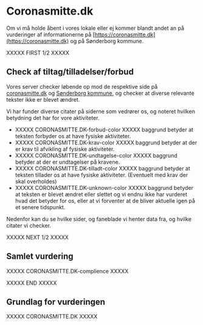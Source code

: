 # Coronasmitte.dk

Om vi må holde åbent i vores lokale eller ej kommer blandt andet an på vurderinger af informationerne på [https://coronasmitte.dk](https://coronasmitte.dk) og på Sønderborg kommune.

XXXXX FIRST 1/2 XXXXX

## Check af tiltag/tilladelser/forbud

Vores server checker løbende op mod de respektive side på [coronasmitte.dk](https://coronasmitte.dk) og [Sønderborg kommune](https://sonderborgkommune.dk/delvis-nedlukning), og checker at diverse relevante tekster ikke er blevet ændret.

Vi har funder diverse citater på siderne som vedrører os, og noteret hvilken betydning det har for vore aktiviteter.

 * XXXXX CORONASMITTE.DK-forbud-color XXXXX     baggrund betyder at teksten forbyder os at have fysiske aktiviteter.
 * XXXXX CORONASMITTE.DK-krav-color XXXXX       baggrund betyder at der er krav til afvikling af fysiske aktiviteter.
 * XXXXX CORONASMITTE.DK-undtagelse-color XXXXX baggrund betyder at der er undtagelser på kravene.
 * XXXXX CORONASMITTE.DK-tilladt-color XXXXX    baggrund betyder at teksten tillader os at have fysiske aktiviteter. (Eventuelt med krav der skal overholdes)
 * XXXXX CORONASMITTE.DK-unknown-color XXXXX    baggrund betyder at teksten er blevet ændret eller slettet og vi endnu ikke har vurderet hvad det betyder for os, eller at vi forventer at de bliver aktuelle igen på et senere tidspunkt.

Nedenfor kan du se hvilke sider, og faneblade vi henter data fra, og hvilke citater vi checker.

XXXXX NEXT 1/2 XXXXX

## Samlet vurdering
XXXXX CORONASMITTE.DK-complience XXXXX

XXXXX END XXXXX

## Grundlag for vurderingen

XXXXX CORONASMITTE.DK XXXXX

